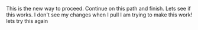 This is the new way to proceed.  Continue on this path and finish.
Lets see if this works.
I don't see my changes when I pull
I am trying to make this work!
lets try this again
